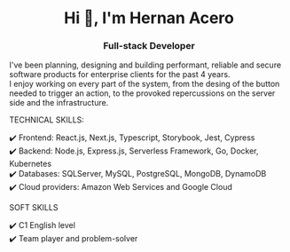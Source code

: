 <h1 align="center">Hi 👋, I'm Hernan Acero</h1>
<h3 align="center">Full-stack Developer</h3>

I've been planning, designing and building performant, reliable and secure software products for enterprise clients for the past 4 years. 
<br/>
I enjoy working on every part of the system, from the desing of the button needed to trigger an action, to the provoked repercussions on the server side and the infrastructure. 

TECHNICAL SKILLS:
<br>

✔️ Frontend: React.js, Next.js, Typescript, Storybook, Jest, Cypress
<br>
✔️ Backend: Node.js, Express.js, Serverless Framework, Go, Docker, Kubernetes
<br>
✔️ Databases: SQLServer, MySQL, PostgreSQL, MongoDB, DynamoDB
<br>
✔️ Cloud providers: Amazon Web Services and Google Cloud
<br>

SOFT SKILLS
<br>

✔️ C1 English level
<br>
✔️ Team player and problem-solver
